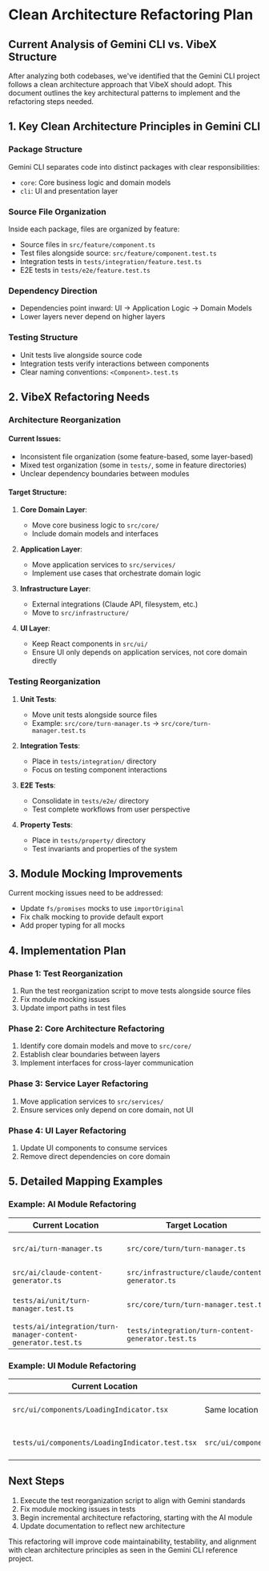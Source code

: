 # Clean Architecture Refactoring Plan

## Current Analysis of Gemini CLI vs. VibeX Structure

After analyzing both codebases, we've identified that the Gemini CLI project follows a clean architecture approach that VibeX should adopt. This document outlines the key architectural patterns to implement and the refactoring steps needed.

## 1. Key Clean Architecture Principles in Gemini CLI

### Package Structure
Gemini CLI separates code into distinct packages with clear responsibilities:
- `core`: Core business logic and domain models
- `cli`: UI and presentation layer

### Source File Organization
Inside each package, files are organized by feature:
- Source files in `src/feature/component.ts`
- Test files alongside source: `src/feature/component.test.ts`
- Integration tests in `tests/integration/feature.test.ts`
- E2E tests in `tests/e2e/feature.test.ts`

### Dependency Direction
- Dependencies point inward: UI → Application Logic → Domain Models
- Lower layers never depend on higher layers

### Testing Structure
- Unit tests live alongside source code
- Integration tests verify interactions between components
- Clear naming conventions: `<Component>.test.ts`

## 2. VibeX Refactoring Needs

### Architecture Reorganization

#### Current Issues:
- Inconsistent file organization (some feature-based, some layer-based)
- Mixed test organization (some in `tests/`, some in feature directories)
- Unclear dependency boundaries between modules

#### Target Structure:
1. **Core Domain Layer**:
   - Move core business logic to `src/core/`
   - Include domain models and interfaces

2. **Application Layer**:
   - Move application services to `src/services/`
   - Implement use cases that orchestrate domain logic

3. **Infrastructure Layer**:
   - External integrations (Claude API, filesystem, etc.)
   - Move to `src/infrastructure/`

4. **UI Layer**:
   - Keep React components in `src/ui/`
   - Ensure UI only depends on application services, not core domain directly

### Testing Reorganization

1. **Unit Tests**:
   - Move unit tests alongside source files
   - Example: `src/core/turn-manager.ts` → `src/core/turn-manager.test.ts`

2. **Integration Tests**:
   - Place in `tests/integration/` directory
   - Focus on testing component interactions

3. **E2E Tests**:
   - Consolidate in `tests/e2e/` directory
   - Test complete workflows from user perspective

4. **Property Tests**:
   - Place in `tests/property/` directory
   - Test invariants and properties of the system

## 3. Module Mocking Improvements

Current mocking issues need to be addressed:
- Update `fs/promises` mocks to use `importOriginal`
- Fix chalk mocking to provide default export
- Add proper typing for all mocks

## 4. Implementation Plan

### Phase 1: Test Reorganization
1. Run the test reorganization script to move tests alongside source files
2. Fix module mocking issues
3. Update import paths in test files

### Phase 2: Core Architecture Refactoring
1. Identify core domain models and move to `src/core/`
2. Establish clear boundaries between layers
3. Implement interfaces for cross-layer communication

### Phase 3: Service Layer Refactoring
1. Move application services to `src/services/`
2. Ensure services only depend on core domain, not UI

### Phase 4: UI Layer Refactoring
1. Update UI components to consume services
2. Remove direct dependencies on core domain

## 5. Detailed Mapping Examples

### Example: AI Module Refactoring

| Current Location | Target Location | Notes |
|------------------|----------------|-------|
| `src/ai/turn-manager.ts` | `src/core/turn/turn-manager.ts` | Core domain logic |
| `src/ai/claude-content-generator.ts` | `src/infrastructure/claude/content-generator.ts` | External integration |
| `tests/ai/unit/turn-manager.test.ts` | `src/core/turn/turn-manager.test.ts` | Unit test alongside source |
| `tests/ai/integration/turn-manager-content-generator.test.ts` | `tests/integration/turn-content-generator.test.ts` | Integration test |

### Example: UI Module Refactoring

| Current Location | Target Location | Notes |
|------------------|----------------|-------|
| `src/ui/components/LoadingIndicator.tsx` | Same location | UI components stay in ui/ |
| `tests/ui/components/LoadingIndicator.test.tsx` | `src/ui/components/LoadingIndicator.test.tsx` | Test alongside source |

## Next Steps

1. Execute the test reorganization script to align with Gemini standards
2. Fix module mocking issues in tests
3. Begin incremental architecture refactoring, starting with the AI module
4. Update documentation to reflect new architecture

This refactoring will improve code maintainability, testability, and alignment with clean architecture principles as seen in the Gemini CLI reference project.